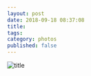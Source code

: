 ```yaml
---
layout: post
date: 2018-09-18 08:37:08
title: 
tags:
category: photos
published: false
---
```


![title](/assets/photoblog/winery-eggs.jpg)